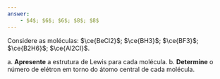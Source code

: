 ```yaml
---
answer:
    - $4$; $6$; $6$; $8$; $8$
---
```


Considere as moléculas: $\ce{BeCl2}$; $\ce{BH3}$; $\ce{BF3}$; $\ce{B2H6}$; $\ce{Al2Cl}$.

a. **Apresente** a estrutura de Lewis para cada molécula.
b. **Determine** o número de elétron em torno do átomo central de cada molécula.


